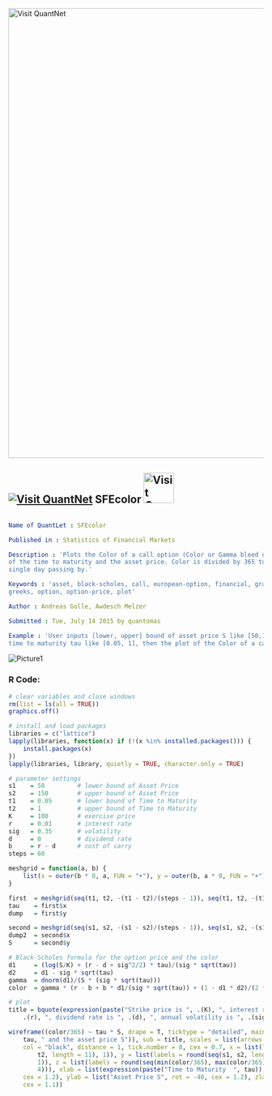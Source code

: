 
[<img src="https://github.com/QuantLet/Styleguide-and-FAQ/blob/master/pictures/banner.png" width="888" alt="Visit QuantNet">](http://quantlet.de/)

## [<img src="https://github.com/QuantLet/Styleguide-and-FAQ/blob/master/pictures/qloqo.png" alt="Visit QuantNet">](http://quantlet.de/) **SFEcolor** [<img src="https://github.com/QuantLet/Styleguide-and-FAQ/blob/master/pictures/QN2.png" width="60" alt="Visit QuantNet 2.0">](http://quantlet.de/)

```yaml

Name of QuantLet : SFEcolor

Published in : Statistics of Financial Markets

Description : 'Plots the Color of a call option (Color or Gamma bleed or DgammaDtime) as a function
of the time to maturity and the asset price. Color is divided by 365 to reflect the effect of a
single day passing by.'

Keywords : 'asset, black-scholes, call, european-option, financial, graphical representation,
greeks, option, option-price, plot'

Author : Andreas Golle, Awdesch Melzer

Submitted : Tue, July 14 2015 by quantomas

Example : 'User inputs [lower, upper] bound of asset price S like [50,150], [lower, upper] bound of
time to maturity tau like [0.05, 1], then the plot of the Color of a call option is given.'

```

![Picture1](SFEcolor-1.png)


### R Code:
```r
# clear variables and close windows
rm(list = ls(all = TRUE))
graphics.off()

# install and load packages
libraries = c("lattice")
lapply(libraries, function(x) if (!(x %in% installed.packages())) {
    install.packages(x)
})
lapply(libraries, library, quietly = TRUE, character.only = TRUE)

# parameter settings
s1    = 50         # lower bound of Asset Price
s2    = 150        # upper bound of Asset Price 
t1    = 0.05       # lower bound of Time to Maturity
t2    = 1          # upper bound of Time to Maturity
K     = 100        # exercise price 
r     = 0.01       # interest rate
sig   = 0.35       # volatility
d     = 0          # dividend rate
b     = r - d      # cost of carry
steps = 60

meshgrid = function(a, b) {
    list(x = outer(b * 0, a, FUN = "+"), y = outer(b, a * 0, FUN = "+"))
}

first  = meshgrid(seq(t1, t2, -(t1 - t2)/(steps - 1)), seq(t1, t2, -(t1 - t2)/(steps - 1)))
tau    = first$x
dump   = first$y

second = meshgrid(seq(s1, s2, -(s1 - s2)/(steps - 1)), seq(s1, s2, -(s1 - s2)/(steps - 1)))
dump2  = second$x
S      = second$y

# Black-Scholes formula for the option price and the color
d1     = (log(S/K) + (r - d + sig^2/2) * tau)/(sig * sqrt(tau))
d2     = d1 - sig * sqrt(tau)
gamma  = dnorm(d1)/(S * (sig * sqrt(tau)))
color  = gamma * (r - b + b * d1/(sig * sqrt(tau)) + (1 - d1 * d2)/(2 * tau))

# plot
title = bquote(expression(paste("Strike price is ", .(K), ", interest rate is ", 
    .(r), ", dividend rate is ", .(d), ", annual volatility is ", .(sig))))

wireframe((color/365) ~ tau * S, drape = T, ticktype = "detailed", main = expression(paste("Color as function of the time to maturity ", 
    tau, " and the asset price S")), sub = title, scales = list(arrows = FALSE, 
    col = "black", distance = 1, tick.number = 8, cex = 0.7, x = list(labels = round(seq(t1, 
        t2, length = 11), 1)), y = list(labels = round(seq(s1, s2, length = 11), 
        1)), z = list(labels = round(seq(min(color/365), max(color/365), length = 11), 
        4))), xlab = list(expression(paste("Time to Maturity  ", tau)), rot = 30, 
    cex = 1.2), ylab = list("Asset Price S", rot = -40, cex = 1.2), zlab = list("Color", 
    cex = 1.1)) 
```
